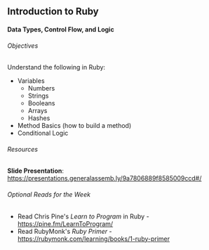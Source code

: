 ## Introduction to Ruby

#### Data Types, Control Flow, and Logic

###### Objectives

Understand the following in Ruby:

- Variables
  - Numbers
  - Strings
  - Booleans
  - Arrays
  - Hashes
- Method Basics (how to build a method)
- Conditional Logic

###### Resources

**Slide Presentation**: https://presentations.generalassemb.ly/9a7806889f8585009ccd#/

###### Optional Reads for the Week
* Read Chris Pine's *Learn to Program* in Ruby - https://pine.fm/LearnToProgram/
* Read RubyMonk's *Ruby Primer*  - https://rubymonk.com/learning/books/1-ruby-primer
